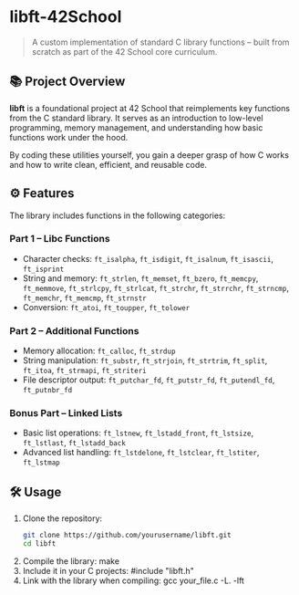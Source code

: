 # libft-42School

> A custom implementation of standard C library functions – built from scratch as part of the 42 School core curriculum.

## 📚 Project Overview

**libft** is a foundational project at 42 School that reimplements key functions from the C standard library. It serves as an introduction to low-level programming, memory management, and understanding how basic functions work under the hood.

By coding these utilities yourself, you gain a deeper grasp of how C works and how to write clean, efficient, and reusable code.

## ⚙️ Features

The library includes functions in the following categories:

### Part 1 – Libc Functions

- Character checks: `ft_isalpha`, `ft_isdigit`, `ft_isalnum`, `ft_isascii`, `ft_isprint`
- String and memory: `ft_strlen`, `ft_memset`, `ft_bzero`, `ft_memcpy`, `ft_memmove`, `ft_strlcpy`, `ft_strlcat`, `ft_strchr`, `ft_strrchr`, `ft_strncmp`, `ft_memchr`, `ft_memcmp`, `ft_strnstr`
- Conversion: `ft_atoi`, `ft_toupper`, `ft_tolower`

### Part 2 – Additional Functions

- Memory allocation: `ft_calloc`, `ft_strdup`
- String manipulation: `ft_substr`, `ft_strjoin`, `ft_strtrim`, `ft_split`, `ft_itoa`, `ft_strmapi`, `ft_striteri`
- File descriptor output: `ft_putchar_fd`, `ft_putstr_fd`, `ft_putendl_fd`, `ft_putnbr_fd`

### Bonus Part – Linked Lists

- Basic list operations: `ft_lstnew`, `ft_lstadd_front`, `ft_lstsize`, `ft_lstlast`, `ft_lstadd_back`
- Advanced list handling: `ft_lstdelone`, `ft_lstclear`, `ft_lstiter`, `ft_lstmap`

## 🛠️ Usage

1. Clone the repository:
   ```bash
   git clone https://github.com/yourusername/libft.git
   cd libft
2. Compile the library:
   make
3. Include it in your C projects:
   #include "libft.h"
4. Link with the library when compiling:
   gcc your_file.c -L. -lft
